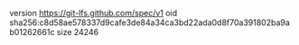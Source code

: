 version https://git-lfs.github.com/spec/v1
oid sha256:c8d58ae578337d9cafe3de84a34ca3bd22ada0d8f70a391802ba9ab01262661c
size 24246
